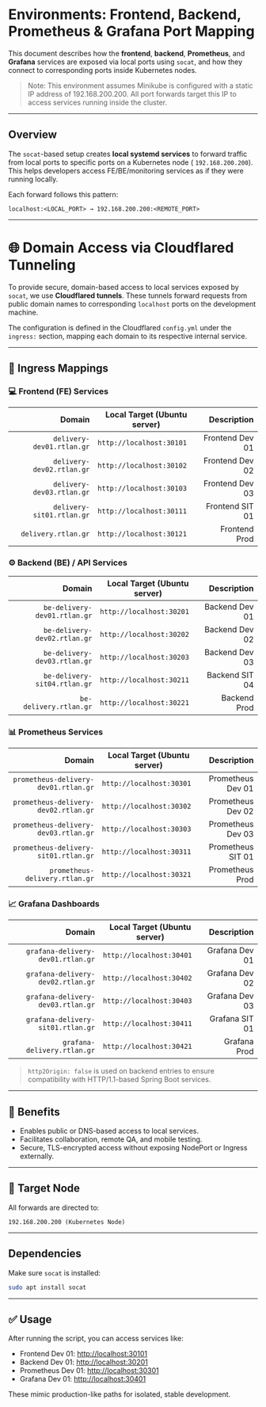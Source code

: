 # Environments: Frontend, Backend, Prometheus & Grafana Port Mapping

This document describes how the **frontend**, **backend**, **Prometheus**, and **Grafana** services are exposed via local ports using `socat`, and how
they connect to corresponding ports inside Kubernetes nodes.

> Note: This environment assumes Minikube is configured with a static IP address of 192.168.200.200. All port forwards target this IP to access
> services running inside the cluster.

---

## Overview

The `socat`-based setup creates **local systemd services** to forward traffic from local ports to specific ports on a Kubernetes node (
`192.168.200.200`). This helps developers access FE/BE/monitoring services as if they were running locally.

Each forward follows this pattern:

```
localhost:<LOCAL_PORT> → 192.168.200.200:<REMOTE_PORT>
```

---

# 🌐 Domain Access via Cloudflared Tunneling

To provide secure, domain-based access to local services exposed by `socat`, we use **Cloudflared tunnels**. These tunnels forward requests from
public domain names to corresponding `localhost` ports on the development machine.

The configuration is defined in the Cloudflared `config.yml` under the `ingress:` section, mapping each domain to its respective internal service.

---

## 🔀 Ingress Mappings

### 💻 Frontend (FE) Services

|                    Domain | Local Target (Ubuntu server) |     Description |
|--------------------------:|------------------------------|----------------:|
| `delivery-dev01.rtlan.gr` | `http://localhost:30101`     | Frontend Dev 01 |
| `delivery-dev02.rtlan.gr` | `http://localhost:30102`     | Frontend Dev 02 |
| `delivery-dev03.rtlan.gr` | `http://localhost:30103`     | Frontend Dev 03 |
| `delivery-sit01.rtlan.gr` | `http://localhost:30111`     | Frontend SIT 01 |
|       `delivery.rtlan.gr` | `http://localhost:30121`     |   Frontend Prod |

### ⚙️ Backend (BE) / API Services

|                       Domain | Local Target (Ubuntu server) |    Description |
|-----------------------------:|------------------------------|---------------:|
| `be-delivery-dev01.rtlan.gr` | `http://localhost:30201`     | Backend Dev 01 |
| `be-delivery-dev02.rtlan.gr` | `http://localhost:30202`     | Backend Dev 02 |
| `be-delivery-dev03.rtlan.gr` | `http://localhost:30203`     | Backend Dev 03 |
| `be-delivery-sit04.rtlan.gr` | `http://localhost:30211`     | Backend SIT 04 |
|       `be-delivery.rtlan.gr` | `http://localhost:30221`     |   Backend Prod |

### 📊 Prometheus Services

|                               Domain | Local Target (Ubuntu server) |       Description |
|-------------------------------------:|------------------------------|------------------:|
| `prometheus-delivery-dev01.rtlan.gr` | `http://localhost:30301`     | Prometheus Dev 01 |
| `prometheus-delivery-dev02.rtlan.gr` | `http://localhost:30302`     | Prometheus Dev 02 |
| `prometheus-delivery-dev03.rtlan.gr` | `http://localhost:30303`     | Prometheus Dev 03 |
| `prometheus-delivery-sit01.rtlan.gr` | `http://localhost:30311`     | Prometheus SIT 01 |
|       `prometheus-delivery.rtlan.gr` | `http://localhost:30321`     |   Prometheus Prod |

### 📈 Grafana Dashboards

|                            Domain | Local Target (Ubuntu server) |    Description |
|----------------------------------:|------------------------------|---------------:|
| `grafana-delivery-dev01.rtlan.gr` | `http://localhost:30401`     | Grafana Dev 01 |
| `grafana-delivery-dev02.rtlan.gr` | `http://localhost:30402`     | Grafana Dev 02 |
| `grafana-delivery-dev03.rtlan.gr` | `http://localhost:30403`     | Grafana Dev 03 |
| `grafana-delivery-sit01.rtlan.gr` | `http://localhost:30411`     | Grafana SIT 01 |
|       `grafana-delivery.rtlan.gr` | `http://localhost:30421`     |   Grafana Prod |

> `http2Origin: false` is used on backend entries to ensure compatibility with HTTP/1.1-based Spring Boot services.

---

## 🧰 Benefits

* Enables public or DNS-based access to local services.
* Facilitates collaboration, remote QA, and mobile testing.
* Secure, TLS-encrypted access without exposing NodePort or Ingress externally.

---

## 🚀 Target Node

All forwards are directed to:

```
192.168.200.200 (Kubernetes Node)
```

---

## Dependencies

Make sure `socat` is installed:

```bash
sudo apt install socat
```

---

## ✅ Usage

After running the script, you can access services like:

* Frontend Dev 01: [http://localhost:30101](http://localhost:30101)
* Backend Dev 01: [http://localhost:30201](http://localhost:30201)
* Prometheus Dev 01: [http://localhost:30301](http://localhost:30301)
* Grafana Dev 01: [http://localhost:30401](http://localhost:30401)

These mimic production-like paths for isolated, stable development.
